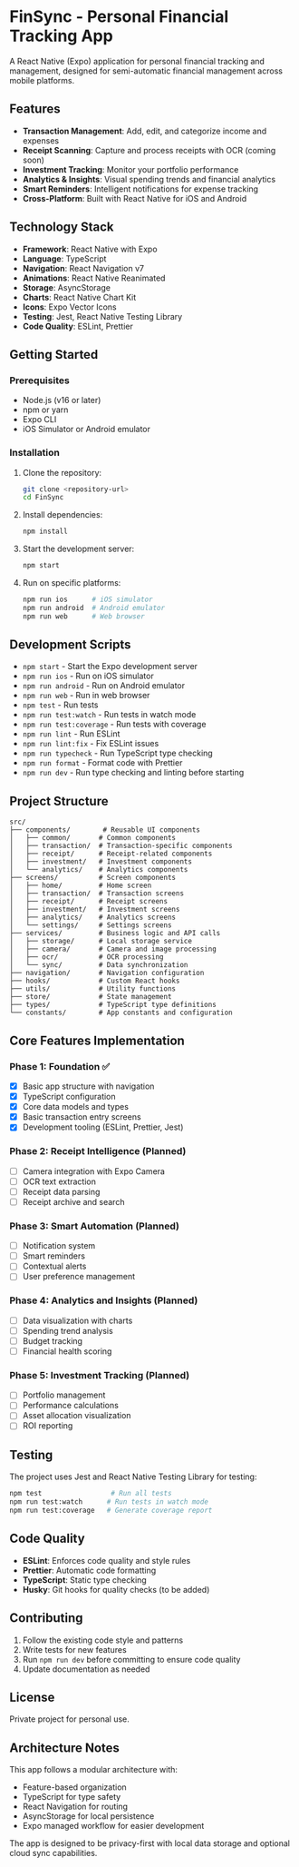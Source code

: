 # FinSync - Personal Financial Tracking App

A React Native (Expo) application for personal financial tracking and management, designed for semi-automatic financial management across mobile platforms.

## Features

- **Transaction Management**: Add, edit, and categorize income and expenses
- **Receipt Scanning**: Capture and process receipts with OCR (coming soon)
- **Investment Tracking**: Monitor your portfolio performance
- **Analytics & Insights**: Visual spending trends and financial analytics
- **Smart Reminders**: Intelligent notifications for expense tracking
- **Cross-Platform**: Built with React Native for iOS and Android

## Technology Stack

- **Framework**: React Native with Expo
- **Language**: TypeScript
- **Navigation**: React Navigation v7
- **Animations**: React Native Reanimated
- **Storage**: AsyncStorage
- **Charts**: React Native Chart Kit
- **Icons**: Expo Vector Icons
- **Testing**: Jest, React Native Testing Library
- **Code Quality**: ESLint, Prettier

## Getting Started

### Prerequisites

- Node.js (v16 or later)
- npm or yarn
- Expo CLI
- iOS Simulator or Android emulator

### Installation

1. Clone the repository:
   ```bash
   git clone <repository-url>
   cd FinSync
   ```

2. Install dependencies:
   ```bash
   npm install
   ```

3. Start the development server:
   ```bash
   npm start
   ```

4. Run on specific platforms:
   ```bash
   npm run ios      # iOS simulator
   npm run android  # Android emulator
   npm run web      # Web browser
   ```

## Development Scripts

- `npm start` - Start the Expo development server
- `npm run ios` - Run on iOS simulator
- `npm run android` - Run on Android emulator
- `npm run web` - Run in web browser
- `npm test` - Run tests
- `npm run test:watch` - Run tests in watch mode
- `npm run test:coverage` - Run tests with coverage
- `npm run lint` - Run ESLint
- `npm run lint:fix` - Fix ESLint issues
- `npm run typecheck` - Run TypeScript type checking
- `npm run format` - Format code with Prettier
- `npm run dev` - Run type checking and linting before starting

## Project Structure

```
src/
├── components/        # Reusable UI components
│   ├── common/       # Common components
│   ├── transaction/  # Transaction-specific components
│   ├── receipt/      # Receipt-related components
│   ├── investment/   # Investment components
│   └── analytics/    # Analytics components
├── screens/          # Screen components
│   ├── home/         # Home screen
│   ├── transaction/  # Transaction screens
│   ├── receipt/      # Receipt screens
│   ├── investment/   # Investment screens
│   ├── analytics/    # Analytics screens
│   └── settings/     # Settings screens
├── services/         # Business logic and API calls
│   ├── storage/      # Local storage service
│   ├── camera/       # Camera and image processing
│   ├── ocr/          # OCR processing
│   └── sync/         # Data synchronization
├── navigation/       # Navigation configuration
├── hooks/            # Custom React hooks
├── utils/            # Utility functions
├── store/            # State management
├── types/            # TypeScript type definitions
└── constants/        # App constants and configuration
```

## Core Features Implementation

### Phase 1: Foundation ✅
- [x] Basic app structure with navigation
- [x] TypeScript configuration
- [x] Core data models and types
- [x] Basic transaction entry screens
- [x] Development tooling (ESLint, Prettier, Jest)

### Phase 2: Receipt Intelligence (Planned)
- [ ] Camera integration with Expo Camera
- [ ] OCR text extraction
- [ ] Receipt data parsing
- [ ] Receipt archive and search

### Phase 3: Smart Automation (Planned)
- [ ] Notification system
- [ ] Smart reminders
- [ ] Contextual alerts
- [ ] User preference management

### Phase 4: Analytics and Insights (Planned)
- [ ] Data visualization with charts
- [ ] Spending trend analysis
- [ ] Budget tracking
- [ ] Financial health scoring

### Phase 5: Investment Tracking (Planned)
- [ ] Portfolio management
- [ ] Performance calculations
- [ ] Asset allocation visualization
- [ ] ROI reporting

## Testing

The project uses Jest and React Native Testing Library for testing:

```bash
npm test                 # Run all tests
npm run test:watch      # Run tests in watch mode
npm run test:coverage   # Generate coverage report
```

## Code Quality

- **ESLint**: Enforces code quality and style rules
- **Prettier**: Automatic code formatting
- **TypeScript**: Static type checking
- **Husky**: Git hooks for quality checks (to be added)

## Contributing

1. Follow the existing code style and patterns
2. Write tests for new features
3. Run `npm run dev` before committing to ensure code quality
4. Update documentation as needed

## License

Private project for personal use.

## Architecture Notes

This app follows a modular architecture with:
- Feature-based organization
- TypeScript for type safety
- React Navigation for routing
- AsyncStorage for local persistence
- Expo managed workflow for easier development

The app is designed to be privacy-first with local data storage and optional cloud sync capabilities.